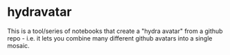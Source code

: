 # hydravatar 

This is a tool/series of notebooks that create a "hydra avatar" from a github repo - i.e. it lets you combine many different github avatars into a single mosaic.
